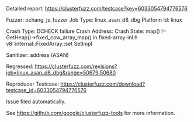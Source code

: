 Detailed report: https://clusterfuzz.com/testcase?key=6033054794776576

Fuzzer: ochang_js_fuzzer
Job Type: linux_asan_d8_dbg
Platform Id: linux

Crash Type: DCHECK failure
Crash Address: 
Crash State:
  map() != GetHeap()->fixed_cow_array_map() in fixed-array-inl.h
  v8::internal::FixedArray::set
  SetImpl
  
Sanitizer: address (ASAN)

Regressed: https://clusterfuzz.com/revisions?job=linux_asan_d8_dbg&range=50679:50680

Reproducer Testcase: https://clusterfuzz.com/download?testcase_id=6033054794776576

Issue filed automatically.

See https://github.com/google/clusterfuzz-tools for more information.
